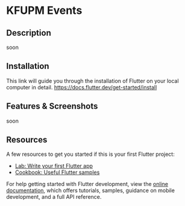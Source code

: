 # KFUPM Events

## Description 

soon 

## Installation 

This link will guide you through the installation of Flutter on your local computer in detail.
https://docs.flutter.dev/get-started/install

## Features & Screenshots

soon


## Resources
A few resources to get you started if this is your first Flutter project:

- [Lab: Write your first Flutter app](https://docs.flutter.dev/get-started/codelab)
- [Cookbook: Useful Flutter samples](https://docs.flutter.dev/cookbook)

For help getting started with Flutter development, view the
[online documentation](https://docs.flutter.dev/), which offers tutorials,
samples, guidance on mobile development, and a full API reference.
